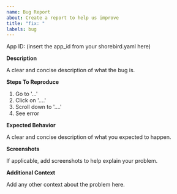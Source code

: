 ```yaml
---
name: Bug Report
about: Create a report to help us improve
title: "fix: "
labels: bug
---
```


App ID: (insert the app_id from your shorebird.yaml here)

**Description**

A clear and concise description of what the bug is.

**Steps To Reproduce**

1. Go to '...'
2. Click on '....'
3. Scroll down to '....'
4. See error

**Expected Behavior**

A clear and concise description of what you expected to happen.

**Screenshots**

If applicable, add screenshots to help explain your problem.

**Additional Context**

Add any other context about the problem here.
